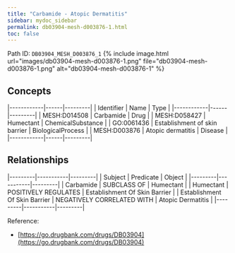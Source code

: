 ```yaml
---
title: "Carbamide - Atopic Dermatitis"
sidebar: mydoc_sidebar
permalink: db03904-mesh-d003876-1.html
toc: false 
---
```



Path ID: `DB03904_MESH_D003876_1`
{% include image.html url="images/db03904-mesh-d003876-1.png" file="db03904-mesh-d003876-1.png" alt="db03904-mesh-d003876-1" %}

## Concepts

|------------|------|---------|
| Identifier | Name | Type    |
|------------|------|---------|
| MESH:D014508 | Carbamide | Drug |
| MESH:D058427 | Humectant | ChemicalSubstance |
| GO:0061436 | Establishment of skin barrier | BiologicalProcess |
| MESH:D003876 | Atopic dermatitis | Disease |
|------------|------|---------|

## Relationships

|---------|-----------|---------|
| Subject | Predicate | Object  |
|---------|-----------|---------|
| Carbamide | SUBCLASS OF | Humectant |
| Humectant | POSITIVELY REGULATES | Establishment Of Skin Barrier |
| Establishment Of Skin Barrier | NEGATIVELY CORRELATED WITH | Atopic Dermatitis |
|---------|-----------|---------|

Reference: 
  - [https://go.drugbank.com/drugs/DB03904](https://go.drugbank.com/drugs/DB03904)
